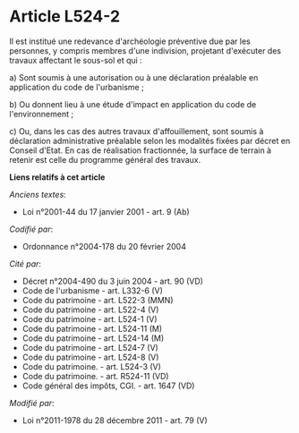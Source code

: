 # Article L524-2

Il est institué une redevance d'archéologie préventive due par les personnes, y compris membres d'une indivision, projetant
d'exécuter des travaux affectant le sous-sol et qui :

a) Sont soumis à une autorisation ou à une déclaration préalable en application du code de l'urbanisme ;

b) Ou donnent lieu à une étude d'impact en application du code de l'environnement ;

c) Ou, dans les cas des autres travaux d'affouillement, sont soumis à déclaration administrative préalable selon les
modalités fixées par décret en Conseil d'Etat. En cas de réalisation fractionnée, la surface de terrain à retenir est celle
du programme général des travaux.

**Liens relatifs à cet article**

_Anciens textes_:

  - Loi n°2001-44 du 17 janvier 2001 - art. 9 (Ab)

_Codifié par_:

  - Ordonnance n°2004-178 du 20 février 2004

_Cité par_:

  - Décret n°2004-490 du 3 juin 2004 - art. 90 (VD)
  - Code de l'urbanisme - art. L332-6 (V)
  - Code du patrimoine - art. L522-3 (MMN)
  - Code du patrimoine - art. L522-4 (V)
  - Code du patrimoine - art. L524-1 (V)
  - Code du patrimoine - art. L524-11 (M)
  - Code du patrimoine - art. L524-14 (M)
  - Code du patrimoine - art. L524-7 (V)
  - Code du patrimoine - art. L524-8 (V)
  - Code du patrimoine. - art. L524-3 (V)
  - Code du patrimoine. - art. R524-11 (VD)
  - Code général des impôts, CGI. - art. 1647 (VD)

_Modifié par_:

  - Loi n°2011-1978 du 28 décembre 2011 - art. 79 (V)
